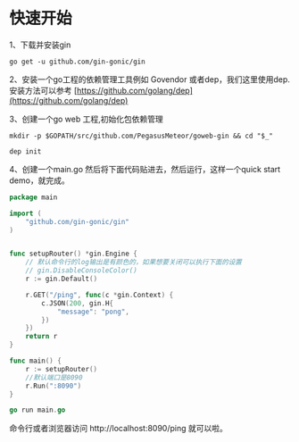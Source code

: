 # 快速开始

1、下载并安装gin

```shell
go get -u github.com/gin-gonic/gin
```

2、安装一个go工程的依赖管理工具例如 Govendor 或者dep，我们这里使用dep. 安装方法可以参考 [https://github.com/golang/dep](https://github.com/golang/dep)  

3、创建一个go web 工程,初始化包依赖管理

```shell
mkdir -p $GOPATH/src/github.com/PegasusMeteor/goweb-gin && cd "$_"
```

```shell
dep init
```

4、创建一个main.go 然后将下面代码贴进去，然后运行，这样一个quick start demo，就完成。

```go
package main

import (
    "github.com/gin-gonic/gin"
)


func setupRouter() *gin.Engine {
    // 默认命令行的log输出是有颜色的，如果想要关闭可以执行下面的设置
    // gin.DisableConsoleColor()
    r := gin.Default()

    r.GET("/ping", func(c *gin.Context) {
        c.JSON(200, gin.H{
            "message": "pong",
        })
    })
    return r
}

func main() {
    r := setupRouter()
    //默认端口是8090
    r.Run(":8090")
}

```

```go
go run main.go
```

命令行或者浏览器访问 http://localhost:8090/ping 就可以啦。